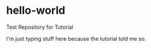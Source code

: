 # hello-world
Test Repository for Tutorial

I'm just typing stuff here because the tutorial told me so. 
